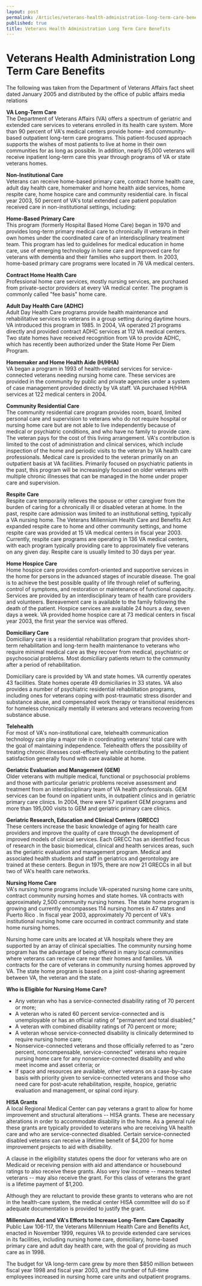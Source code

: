 ```yaml
---
layout: post
permalink: /Articles/veterans-health-administration-long-term-care-benefits/
published: true
title: Veterans Health Administration Long Term Care Benefits
---
```


# Veterans Health Administration Long Term Care Benefits

The following was taken from the Department of Veterans Affairs fact sheet dated January 2005 and distributed by the office of public affairs media relations

**VA Long-Term Care**  
The Department of Veterans Affairs (VA) offers a spectrum of geriatric and extended care services to veterans enrolled in its health care system. More than 90 percent of VA's medical centers provide home- and community-based outpatient long-term care programs. This patient-focused approach supports the wishes of most patients to live at home in their own communities for as long as possible. In addition, nearly 65,000 veterans will receive inpatient long-term care this year through programs of VA or state veterans homes.

**Non-Institutional Care**  
Veterans can receive home-based primary care, contract home health care, adult day health care, homemaker and home health aide services, home respite care, home hospice care and community residential care. In fiscal year 2003, 50 percent of VA's total extended care patient population received care in non-institutional settings, including:

**Home-Based Primary Care**  
This program (formerly Hospital Based Home Care) began in 1970 and provides long-term primary medical care to chronically ill veterans in their own homes under the coordinated care of an interdisciplinary treatment team. This program has led to guidelines for medical education in home care, use of emerging technology in home care and improved care for veterans with dementia and their families who support them. In 2003, home-based primary care programs were located in 76 VA medical centers.

**Contract Home Health Care**  
Professional home care services, mostly nursing services, are purchased from private-sector providers at every VA medical center. The program is commonly called "fee basis" home care.

**Adult Day Health Care (ADHC)**  
Adult Day Health Care programs provide health maintenance and rehabilitative services to veterans in a group setting during daytime hours. VA introduced this program in 1985. In 2004, VA operated 21 programs directly and provided contract ADHC services at 112 VA medical centers. Two state homes have received recognition from VA to provide ADHC, which has recently been authorized under the State Home Per Diem Program.

**Homemaker and Home Health Aide (H/HHA)**  
VA began a program in 1993 of health-related services for service-connected veterans needing nursing home care. These services are provided in the community by public and private agencies under a system of case management provided directly by VA staff. VA purchased H/HHA services at 122 medical centers in 2004.

**Community Residential Care**  
The community residential care program provides room, board, limited personal care and supervision to veterans who do not require hospital or nursing home care but are not able to live independently because of medical or psychiatric conditions, and who have no family to provide care. The veteran pays for the cost of this living arrangement. VA's contribution is limited to the cost of administration and clinical services, which include inspection of the home and periodic visits to the veteran by VA health care professionals. Medical care is provided to the veteran primarily on an outpatient basis at VA facilities. Primarily focused on psychiatric patients in the past, this program will be increasingly focused on older veterans with multiple chronic illnesses that can be managed in the home under proper care and supervision.

**Respite Care**  
Respite care temporarily relieves the spouse or other caregiver from the burden of caring for a chronically ill or disabled veteran at home. In the past, respite care admission was limited to an institutional setting, typically a VA nursing home. The Veterans Millennium Health Care and Benefits Act expanded respite care to home and other community settings, and home respite care was provided at 15 VA medical centers in fiscal year 2003. Currently, respite care programs are operating in 136 VA medical centers, with each program typically providing care to approximately five veterans on any given day. Respite care is usually limited to 30 days per year.

**Home Hospice Care**  
Home hospice care provides comfort-oriented and supportive services in the home for persons in the advanced stages of incurable disease. The goal is to achieve the best possible quality of life through relief of suffering, control of symptoms, and restoration or maintenance of functional capacity. Services are provided by an interdisciplinary team of health care providers and volunteers. Bereavement care is available to the family following the death of the patient. Hospice services are available 24 hours a day, seven days a week. VA provided home hospice care at 73 medical centers in fiscal year 2003, the first year the service was offered.

**Domiciliary Care**  
Domiciliary care is a residential rehabilitation program that provides short-term rehabilitation and long-term health maintenance to veterans who require minimal medical care as they recover from medical, psychiatric or psychosocial problems. Most domiciliary patients return to the community after a period of rehabilitation.

Domiciliary care is provided by VA and state homes. VA currently operates 43 facilities. State homes operate 49 domiciliaries in 33 states. VA also provides a number of psychiatric residential rehabilitation programs, including ones for veterans coping with post-traumatic stress disorder and substance abuse, and compensated work therapy or transitional residences for homeless chronically mentally ill veterans and veterans recovering from substance abuse.

**Telehealth**  
For most of VA's non-institutional care, telehealth communication technology can play a major role in coordinating veterans' total care with the goal of maintaining independence. Telehealth offers the possibility of treating chronic illnesses cost-effectively while contributing to the patient satisfaction generally found with care available at home.

**Geriatric Evaluation and Management (GEM)**  
Older veterans with multiple medical, functional or psychosocial problems and those with particular geriatric problems receive assessment and treatment from an interdisciplinary team of VA health professionals. GEM services can be found on inpatient units, in outpatient clinics and in geriatric primary care clinics. In 2004, there were 57 inpatient GEM programs and more than 195,000 visits to GEM and geriatric primary care clinics.

**Geriatric Research, Education and Clinical Centers (GRECC)**  
These centers increase the basic knowledge of aging for health care providers and improve the quality of care through the development of improved models of clinical services. Each GRECC has an identified focus of research in the basic biomedical, clinical and health services areas, such as the geriatric evaluation and management program. Medical and associated health students and staff in geriatrics and gerontology are trained at these centers. Begun in 1975, there are now 21 GRECCs in all but two of VA's health care networks.

**Nursing Home Care**  
VA's nursing home programs include VA-operated nursing home care units, contract community nursing homes and state homes. VA contracts with approximately 2,500 community nursing homes. The state home program is growing and currently encompasses 114 nursing homes in 47 states and Puerto Rico . In fiscal year 2003, approximately 70 percent of VA's institutional nursing home care occurred in contract community and state home nursing homes.

Nursing home care units are located at VA hospitals where they are supported by an array of clinical specialties. The community nursing home program has the advantage of being offered in many local communities where veterans can receive care near their homes and families. VA contracts for the care of veterans in community nursing homes approved by VA. The state home program is based on a joint cost-sharing agreement between VA, the veteran and the state.

**Who is Eligible for Nursing Home Care?**

* Any veteran who has a service-connected disability rating of 70 percent or more;
* A veteran who is rated 60 percent service-connected and is unemployable or has an official rating of "permanent and total disabled;"
* A veteran with combined disability ratings of 70 percent or more;
* A veteran whose service-connected disability is clinically determined to require nursing home care;
* Nonservice-connected veterans and those officially referred to as "zero percent, noncompensable, service-connected" veterans who require nursing home care for any nonservice-connected disability and who meet income and asset criteria; or
* If space and resources are available, other veterans on a case-by-case basis with priority given to service-connected veterans and those who need care for post-acute rehabilitation, respite, hospice, geriatric evaluation and management, or spinal cord injury.

**HISA Grants**  
A local Regional Medical Center can pay veterans a grant to allow for home improvement and structural alterations -- HISA grants. These are necessary alterations in order to accommodate disability in the home. As a general rule these grants are typically provided to veterans who are receiving VA health care and who are service-connected disabled. Certain service-connected disabled veterans can receive a lifetime benefit of $4,200 for home improvement projects to aid with disability.

A clause in the eligibility statutes opens the door for veterans who are on Medicaid or receiving pension with aid and attendance or housebound ratings to also receive these grants. Also very low income -- means tested veterans -- may also receive the grant. For this class of veterans the grant is a lifetime payment of $1,200.

Although they are reluctant to provide these grants to veterans who are not in the health-care system, the medical center HISA committee will do so if adequate documentation is provided to justify the grant.

**Millennium Act and VA's Efforts to Increase Long-Term Care Capacity**  
Public Law 106-117, the Veterans Millennium Health Care and Benefits Act, enacted in November 1999, requires VA to provide extended care services in its facilities, including nursing home care, domiciliary, home-based primary care and adult day health care, with the goal of providing as much care as in 1998.

The budget for VA long-term care grew by more then $850 million between fiscal year 1998 and fiscal year 2003, and the number of full-time employees increased in nursing home care units and outpatient programs.